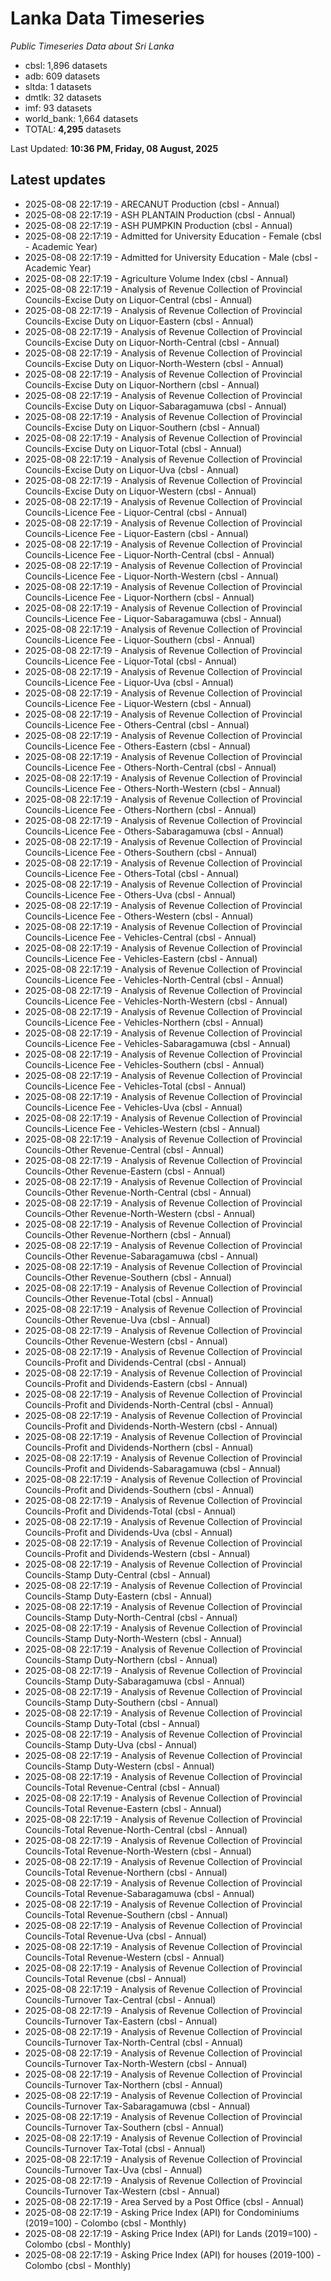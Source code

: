 # Lanka Data Timeseries
*Public Timeseries Data about Sri Lanka*

* cbsl: 1,896 datasets
* adb: 609 datasets
* sltda: 1 datasets
* dmtlk: 32 datasets
* imf: 93 datasets
* world_bank: 1,664 datasets
* TOTAL: **4,295** datasets

Last Updated: **10:36 PM, Friday, 08 August, 2025**

## Latest updates

* 2025-08-08 22:17:19 - ARECANUT Production (cbsl - Annual)
* 2025-08-08 22:17:19 - ASH PLANTAIN Production (cbsl - Annual)
* 2025-08-08 22:17:19 - ASH PUMPKIN Production (cbsl - Annual)
* 2025-08-08 22:17:19 - Admitted for University Education - Female (cbsl - Academic Year)
* 2025-08-08 22:17:19 - Admitted for University Education - Male (cbsl - Academic Year)
* 2025-08-08 22:17:19 - Agriculture Volume Index (cbsl - Annual)
* 2025-08-08 22:17:19 - Analysis of Revenue Collection of Provincial Councils-Excise Duty on Liquor-Central (cbsl - Annual)
* 2025-08-08 22:17:19 - Analysis of Revenue Collection of Provincial Councils-Excise Duty on Liquor-Eastern (cbsl - Annual)
* 2025-08-08 22:17:19 - Analysis of Revenue Collection of Provincial Councils-Excise Duty on Liquor-North-Central (cbsl - Annual)
* 2025-08-08 22:17:19 - Analysis of Revenue Collection of Provincial Councils-Excise Duty on Liquor-North-Western (cbsl - Annual)
* 2025-08-08 22:17:19 - Analysis of Revenue Collection of Provincial Councils-Excise Duty on Liquor-Northern (cbsl - Annual)
* 2025-08-08 22:17:19 - Analysis of Revenue Collection of Provincial Councils-Excise Duty on Liquor-Sabaragamuwa (cbsl - Annual)
* 2025-08-08 22:17:19 - Analysis of Revenue Collection of Provincial Councils-Excise Duty on Liquor-Southern (cbsl - Annual)
* 2025-08-08 22:17:19 - Analysis of Revenue Collection of Provincial Councils-Excise Duty on Liquor-Total (cbsl - Annual)
* 2025-08-08 22:17:19 - Analysis of Revenue Collection of Provincial Councils-Excise Duty on Liquor-Uva (cbsl - Annual)
* 2025-08-08 22:17:19 - Analysis of Revenue Collection of Provincial Councils-Excise Duty on Liquor-Western (cbsl - Annual)
* 2025-08-08 22:17:19 - Analysis of Revenue Collection of Provincial Councils-Licence Fee - Liquor-Central (cbsl - Annual)
* 2025-08-08 22:17:19 - Analysis of Revenue Collection of Provincial Councils-Licence Fee - Liquor-Eastern (cbsl - Annual)
* 2025-08-08 22:17:19 - Analysis of Revenue Collection of Provincial Councils-Licence Fee - Liquor-North-Central (cbsl - Annual)
* 2025-08-08 22:17:19 - Analysis of Revenue Collection of Provincial Councils-Licence Fee - Liquor-North-Western (cbsl - Annual)
* 2025-08-08 22:17:19 - Analysis of Revenue Collection of Provincial Councils-Licence Fee - Liquor-Northern (cbsl - Annual)
* 2025-08-08 22:17:19 - Analysis of Revenue Collection of Provincial Councils-Licence Fee - Liquor-Sabaragamuwa (cbsl - Annual)
* 2025-08-08 22:17:19 - Analysis of Revenue Collection of Provincial Councils-Licence Fee - Liquor-Southern (cbsl - Annual)
* 2025-08-08 22:17:19 - Analysis of Revenue Collection of Provincial Councils-Licence Fee - Liquor-Total (cbsl - Annual)
* 2025-08-08 22:17:19 - Analysis of Revenue Collection of Provincial Councils-Licence Fee - Liquor-Uva (cbsl - Annual)
* 2025-08-08 22:17:19 - Analysis of Revenue Collection of Provincial Councils-Licence Fee - Liquor-Western (cbsl - Annual)
* 2025-08-08 22:17:19 - Analysis of Revenue Collection of Provincial Councils-Licence Fee - Others-Central (cbsl - Annual)
* 2025-08-08 22:17:19 - Analysis of Revenue Collection of Provincial Councils-Licence Fee - Others-Eastern (cbsl - Annual)
* 2025-08-08 22:17:19 - Analysis of Revenue Collection of Provincial Councils-Licence Fee - Others-North-Central (cbsl - Annual)
* 2025-08-08 22:17:19 - Analysis of Revenue Collection of Provincial Councils-Licence Fee - Others-North-Western (cbsl - Annual)
* 2025-08-08 22:17:19 - Analysis of Revenue Collection of Provincial Councils-Licence Fee - Others-Northern (cbsl - Annual)
* 2025-08-08 22:17:19 - Analysis of Revenue Collection of Provincial Councils-Licence Fee - Others-Sabaragamuwa (cbsl - Annual)
* 2025-08-08 22:17:19 - Analysis of Revenue Collection of Provincial Councils-Licence Fee - Others-Southern (cbsl - Annual)
* 2025-08-08 22:17:19 - Analysis of Revenue Collection of Provincial Councils-Licence Fee - Others-Total (cbsl - Annual)
* 2025-08-08 22:17:19 - Analysis of Revenue Collection of Provincial Councils-Licence Fee - Others-Uva (cbsl - Annual)
* 2025-08-08 22:17:19 - Analysis of Revenue Collection of Provincial Councils-Licence Fee - Others-Western (cbsl - Annual)
* 2025-08-08 22:17:19 - Analysis of Revenue Collection of Provincial Councils-Licence Fee - Vehicles-Central (cbsl - Annual)
* 2025-08-08 22:17:19 - Analysis of Revenue Collection of Provincial Councils-Licence Fee - Vehicles-Eastern (cbsl - Annual)
* 2025-08-08 22:17:19 - Analysis of Revenue Collection of Provincial Councils-Licence Fee - Vehicles-North-Central (cbsl - Annual)
* 2025-08-08 22:17:19 - Analysis of Revenue Collection of Provincial Councils-Licence Fee - Vehicles-North-Western (cbsl - Annual)
* 2025-08-08 22:17:19 - Analysis of Revenue Collection of Provincial Councils-Licence Fee - Vehicles-Northern (cbsl - Annual)
* 2025-08-08 22:17:19 - Analysis of Revenue Collection of Provincial Councils-Licence Fee - Vehicles-Sabaragamuwa (cbsl - Annual)
* 2025-08-08 22:17:19 - Analysis of Revenue Collection of Provincial Councils-Licence Fee - Vehicles-Southern (cbsl - Annual)
* 2025-08-08 22:17:19 - Analysis of Revenue Collection of Provincial Councils-Licence Fee - Vehicles-Total (cbsl - Annual)
* 2025-08-08 22:17:19 - Analysis of Revenue Collection of Provincial Councils-Licence Fee - Vehicles-Uva (cbsl - Annual)
* 2025-08-08 22:17:19 - Analysis of Revenue Collection of Provincial Councils-Licence Fee - Vehicles-Western (cbsl - Annual)
* 2025-08-08 22:17:19 - Analysis of Revenue Collection of Provincial Councils-Other Revenue-Central (cbsl - Annual)
* 2025-08-08 22:17:19 - Analysis of Revenue Collection of Provincial Councils-Other Revenue-Eastern (cbsl - Annual)
* 2025-08-08 22:17:19 - Analysis of Revenue Collection of Provincial Councils-Other Revenue-North-Central (cbsl - Annual)
* 2025-08-08 22:17:19 - Analysis of Revenue Collection of Provincial Councils-Other Revenue-North-Western (cbsl - Annual)
* 2025-08-08 22:17:19 - Analysis of Revenue Collection of Provincial Councils-Other Revenue-Northern (cbsl - Annual)
* 2025-08-08 22:17:19 - Analysis of Revenue Collection of Provincial Councils-Other Revenue-Sabaragamuwa (cbsl - Annual)
* 2025-08-08 22:17:19 - Analysis of Revenue Collection of Provincial Councils-Other Revenue-Southern (cbsl - Annual)
* 2025-08-08 22:17:19 - Analysis of Revenue Collection of Provincial Councils-Other Revenue-Total (cbsl - Annual)
* 2025-08-08 22:17:19 - Analysis of Revenue Collection of Provincial Councils-Other Revenue-Uva (cbsl - Annual)
* 2025-08-08 22:17:19 - Analysis of Revenue Collection of Provincial Councils-Other Revenue-Western (cbsl - Annual)
* 2025-08-08 22:17:19 - Analysis of Revenue Collection of Provincial Councils-Profit and Dividends-Central (cbsl - Annual)
* 2025-08-08 22:17:19 - Analysis of Revenue Collection of Provincial Councils-Profit and Dividends-Eastern (cbsl - Annual)
* 2025-08-08 22:17:19 - Analysis of Revenue Collection of Provincial Councils-Profit and Dividends-North-Central (cbsl - Annual)
* 2025-08-08 22:17:19 - Analysis of Revenue Collection of Provincial Councils-Profit and Dividends-North-Western (cbsl - Annual)
* 2025-08-08 22:17:19 - Analysis of Revenue Collection of Provincial Councils-Profit and Dividends-Northern (cbsl - Annual)
* 2025-08-08 22:17:19 - Analysis of Revenue Collection of Provincial Councils-Profit and Dividends-Sabaragamuwa (cbsl - Annual)
* 2025-08-08 22:17:19 - Analysis of Revenue Collection of Provincial Councils-Profit and Dividends-Southern (cbsl - Annual)
* 2025-08-08 22:17:19 - Analysis of Revenue Collection of Provincial Councils-Profit and Dividends-Total (cbsl - Annual)
* 2025-08-08 22:17:19 - Analysis of Revenue Collection of Provincial Councils-Profit and Dividends-Uva (cbsl - Annual)
* 2025-08-08 22:17:19 - Analysis of Revenue Collection of Provincial Councils-Profit and Dividends-Western (cbsl - Annual)
* 2025-08-08 22:17:19 - Analysis of Revenue Collection of Provincial Councils-Stamp Duty-Central (cbsl - Annual)
* 2025-08-08 22:17:19 - Analysis of Revenue Collection of Provincial Councils-Stamp Duty-Eastern (cbsl - Annual)
* 2025-08-08 22:17:19 - Analysis of Revenue Collection of Provincial Councils-Stamp Duty-North-Central (cbsl - Annual)
* 2025-08-08 22:17:19 - Analysis of Revenue Collection of Provincial Councils-Stamp Duty-North-Western (cbsl - Annual)
* 2025-08-08 22:17:19 - Analysis of Revenue Collection of Provincial Councils-Stamp Duty-Northern (cbsl - Annual)
* 2025-08-08 22:17:19 - Analysis of Revenue Collection of Provincial Councils-Stamp Duty-Sabaragamuwa (cbsl - Annual)
* 2025-08-08 22:17:19 - Analysis of Revenue Collection of Provincial Councils-Stamp Duty-Southern (cbsl - Annual)
* 2025-08-08 22:17:19 - Analysis of Revenue Collection of Provincial Councils-Stamp Duty-Total (cbsl - Annual)
* 2025-08-08 22:17:19 - Analysis of Revenue Collection of Provincial Councils-Stamp Duty-Uva (cbsl - Annual)
* 2025-08-08 22:17:19 - Analysis of Revenue Collection of Provincial Councils-Stamp Duty-Western (cbsl - Annual)
* 2025-08-08 22:17:19 - Analysis of Revenue Collection of Provincial Councils-Total Revenue-Central (cbsl - Annual)
* 2025-08-08 22:17:19 - Analysis of Revenue Collection of Provincial Councils-Total Revenue-Eastern (cbsl - Annual)
* 2025-08-08 22:17:19 - Analysis of Revenue Collection of Provincial Councils-Total Revenue-North-Central (cbsl - Annual)
* 2025-08-08 22:17:19 - Analysis of Revenue Collection of Provincial Councils-Total Revenue-North-Western (cbsl - Annual)
* 2025-08-08 22:17:19 - Analysis of Revenue Collection of Provincial Councils-Total Revenue-Northern (cbsl - Annual)
* 2025-08-08 22:17:19 - Analysis of Revenue Collection of Provincial Councils-Total Revenue-Sabaragamuwa (cbsl - Annual)
* 2025-08-08 22:17:19 - Analysis of Revenue Collection of Provincial Councils-Total Revenue-Southern (cbsl - Annual)
* 2025-08-08 22:17:19 - Analysis of Revenue Collection of Provincial Councils-Total Revenue-Uva (cbsl - Annual)
* 2025-08-08 22:17:19 - Analysis of Revenue Collection of Provincial Councils-Total Revenue-Western (cbsl - Annual)
* 2025-08-08 22:17:19 - Analysis of Revenue Collection of Provincial Councils-Total Revenue (cbsl - Annual)
* 2025-08-08 22:17:19 - Analysis of Revenue Collection of Provincial Councils-Turnover Tax-Central (cbsl - Annual)
* 2025-08-08 22:17:19 - Analysis of Revenue Collection of Provincial Councils-Turnover Tax-Eastern (cbsl - Annual)
* 2025-08-08 22:17:19 - Analysis of Revenue Collection of Provincial Councils-Turnover Tax-North-Central (cbsl - Annual)
* 2025-08-08 22:17:19 - Analysis of Revenue Collection of Provincial Councils-Turnover Tax-North-Western (cbsl - Annual)
* 2025-08-08 22:17:19 - Analysis of Revenue Collection of Provincial Councils-Turnover Tax-Northern (cbsl - Annual)
* 2025-08-08 22:17:19 - Analysis of Revenue Collection of Provincial Councils-Turnover Tax-Sabaragamuwa (cbsl - Annual)
* 2025-08-08 22:17:19 - Analysis of Revenue Collection of Provincial Councils-Turnover Tax-Southern (cbsl - Annual)
* 2025-08-08 22:17:19 - Analysis of Revenue Collection of Provincial Councils-Turnover Tax-Total (cbsl - Annual)
* 2025-08-08 22:17:19 - Analysis of Revenue Collection of Provincial Councils-Turnover Tax-Uva (cbsl - Annual)
* 2025-08-08 22:17:19 - Analysis of Revenue Collection of Provincial Councils-Turnover Tax-Western (cbsl - Annual)
* 2025-08-08 22:17:19 - Area Served by a Post Office (cbsl - Annual)
* 2025-08-08 22:17:19 - Asking Price Index (API) for Condominiums (2019=100) - Colombo (cbsl - Monthly)
* 2025-08-08 22:17:19 - Asking Price Index (API) for Lands (2019=100) - Colombo (cbsl - Monthly)
* 2025-08-08 22:17:19 - Asking Price Index (API) for houses (2019-100) - Colombo (cbsl - Monthly)